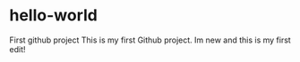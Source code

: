 # hello-world
First github project
This is my first Github project.
Im new and this is my first edit!
